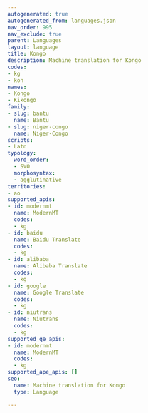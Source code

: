 ```yaml
---
autogenerated: true
autogenerated_from: languages.json
nav_order: 995
nav_exclude: true
parent: Languages
layout: language
title: Kongo
description: Machine translation for Kongo
codes:
- kg
- kon
names:
- Kongo
- Kikongo
family:
- slug: bantu
  name: Bantu
- slug: niger-congo
  name: Niger-Congo
scripts:
- Latn
typology:
  word_order:
  - SVO
  morphosyntax:
  - agglutinative
territories:
- ao
supported_apis:
- id: modernmt
  name: ModernMT
  codes:
  - kg
- id: baidu
  name: Baidu Translate
  codes:
  - kg
- id: alibaba
  name: Alibaba Translate
  codes:
  - kg
- id: google
  name: Google Translate
  codes:
  - kg
- id: niutrans
  name: Niutrans
  codes:
  - kg
supported_qe_apis:
- id: modernmt
  name: ModernMT
  codes:
  - kg
supported_ape_apis: []
seo:
  name: Machine translation for Kongo
  type: Language

---
```


